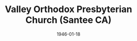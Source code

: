 ---
date: &id001 1946-01-18
end_date: null
location:
  address: null
  city: Santee
  state: CA
minister:
- end: 1946-01-18
  name: Bruce Hunt
  start: 1944-01-01
  type: Supply Pastor
- end: 1946-01-18
  name: Paul Lovik
  start: 1946-01-18
  type: Supply Pastor
- end: 1959-01-01
  name: James Moore
  start: 1953-01-01
  type: Supply Pastor
- end: 1949-01-01
  name: Delbert Schowalter
  start: 1946-01-18
  type: Pastor
- end: 1950-01-01
  name: James Brown
  start: 1950-01-01
  type: Pastor
- end: 1953-01-01
  name: Robert Sander
  start: 1951-01-01
  type: Pastor
- end: 1963-01-01
  name: Gerald Latal
  start: 1959-01-01
  type: Pastor
- end: 1971-01-01
  name: Bruce Coie
  start: 1964-01-01
  type: Pastor
- end: 1975-01-01
  name: Bruce Brawdy
  start: 1971-01-01
  type: Pastor
- end: 1978-01-01
  name: Robert Graham
  start: 1975-01-01
  type: Pastor
- end: 1999-01-01
  name: Kenneth Meilahn
  start: 1979-01-01
  type: Pastor
- end: 2003-01-01
  name: Michael Matossian
  start: 1999-01-01
  type: Pastor
- end: 1999-01-01
  name: Michael Matossian
  start: 1998-01-01
  type: Associate Pastor
ministers:
- Bruce Hunt
- Paul Lovik
- James Moore
- Delbert Schowalter
- James Brown
- Robert Sander
- Gerald Latal
- Bruce Coie
- Bruce Brawdy
- Robert Graham
- Kenneth Meilahn
- Michael Matossian
- Michael Matossian
name: Valley Orthodox Presbyterian Church
names: null
origination_date: *id001
raw_data: 'AR Santee


  Valley Orthodox Presbyterian Church  (January 18, 1946-May 6, 2005)

  Supplies: Bruce Hunt, 1944-46

  Paul Lovik, 1946

  James Moore, 1953-59

  Pastors: Delbert Schowalter, 1946-49

  James Brown, 1950

  Robert Sander, 1951-53

  Gerald Latal, 1959-63

  Bruce Coie, 1964-71

  Bruce Brawdy, 1971-75

  Robert Graham, 1975-78

  Kenneth Meilahn, 1979-99

  Michael Matossian, 1999-2003

  Assoc. Pastor: Michael Matossian, 1998-99

  '
received_from: null
states:
- CA
status:
  active: false
  end_date: 2005-05-06
  reason: null
  received_from: null
  withdrawal_to: null
title: Valley Orthodox Presbyterian Church (Santee CA)
year_established:
- 1946

---